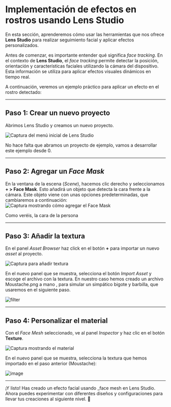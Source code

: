 # Implementación de efectos en rostros usando **Lens Studio**

En esta sección, aprenderemos cómo usar las herramientas que nos ofrece **Lens Studio** para realizar seguimiento facial y aplicar efectos personalizados.

Antes de comenzar, es importante entender qué significa _face tracking_. En el contexto de **Lens Studio**, el _face tracking_ permite detectar la posición, orientación y características faciales utilizando la cámara del dispositivo. Esta información se utiliza para aplicar efectos visuales dinámicos en tiempo real.

A continuación, veremos un ejemplo práctico para aplicar un efecto en el rostro detectado:

---

## Paso 1: Crear un nuevo proyecto

Abrimos Lens Studio y creamos un nuevo proyecto.  

![Captura del menú inicial de Lens Studio](https://github.com/user-attachments/assets/29a26e19-aa35-4985-9255-f989cee6e5e7)

No hace falta que abramos un proyecto de ejemplo, vamos a desarrollar este ejemplo desde 0.

---

## Paso 2: Agregar un _Face Mask_

En la ventana de la escena (_Scene_), hacemos clic derecho y seleccionamos **+ > Face Mask**. Esto añadirá un objeto que detecta la cara frente a la cámara. Este objeto viene con unas opciones predeterminadas, que cambiaremos a continuación:
![Captura mostrando cómo agregar el Face Mask](https://github.com/user-attachments/assets/c60f0221-3c5f-4d09-b0a0-c9830a50f3fc)

Como veréis, la cara de la persona 

---

## Paso 3: Añadir la textura

En el panel _Asset Browser_ haz click en el botón **+** para importar un nuevo _asset_ al proyecto. 

![Captura para añadir textura](https://github.com/user-attachments/assets/235b4668-94da-4420-9d57-2614a971753c)

En el nuevo panel que se muestra, selecciona el botón _Import Asset_ y escoge el archivo con la textura. En nuestro caso hemos creado un archivo Moustache.png a mano , para simular un simpático bigote y barbilla, que usaremos en el siguiente paso.

![filter](https://github.com/user-attachments/assets/3275cdb1-aa9b-48f3-a150-225ca30d65d3)

---
## Paso 4: Personalizar el material

Con el _Face Mesh_ seleccionado, ve al panel _Inspector_ y haz clic en el botón **Texture**. 

![Captura mostrando el material](https://github.com/user-attachments/assets/e9398947-68b6-4e09-93d6-c00159bf8f5c)

En el nuevo panel que se muestra, selecciona la textura que hemos importado en el paso anterior (Moustache):  

![image](https://github.com/user-attachments/assets/96460075-d8b4-4dd0-afb1-bb54111485c8)


---

¡Y listo! Has creado un efecto facial usando _face mesh en Lens Studio. Ahora puedes experimentar con diferentes diseños y configuraciones para llevar tus creaciones al siguiente nivel. 🚀


